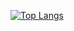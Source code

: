 [![Top Langs](https://github-readme-stats.vercel.app/api/top-langs/?username=reedham)](https://github.com/anuraghazra/github-readme-stats)

